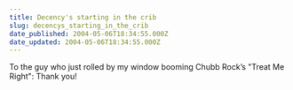 ```yaml
---
title: Decency's starting in the crib
slug: decencys_starting_in_the_crib
date_published: 2004-05-06T18:34:55.000Z
date_updated: 2004-05-06T18:34:55.000Z
---
```


To the guy who just rolled by my window booming Chubb Rock’s "Treat Me Right": Thank you!
